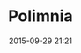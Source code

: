 ---
title: Polimnia
layout: post
date: 2015-09-29 21:21
numero: 35
image: 35_polimnia.png
thumb: 35_polimnia.svg
wiki: https://it.wikipedia.org/wiki/Polimnia
source: https://commons.wikimedia.org/wiki/File:Montemartini_-_Polimnia_1030478.JPG
source-name: Wikimedia Commons
autore: luca corsato
social-autore: https://twitter.com/lucacorsato
social-idea: https://twitter.com/antoniafalcone
idea: Antonia Falcone
tags:
- donna
- mitologia
---